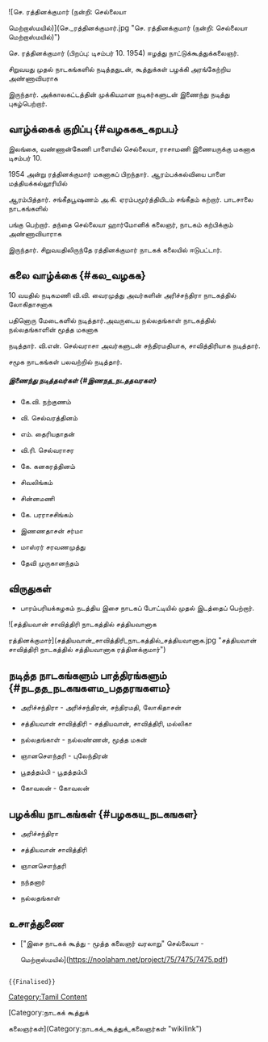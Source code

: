 ![செ. ரத்தினக்குமார் (நன்றி: செல்லையா
மெற்றாஸ்மயில்)](செ._ரத்தினக்குமார்.jpg "செ. ரத்தினக்குமார் (நன்றி: செல்லையா மெற்றாஸ்மயில்)")
செ. ரத்தினக்குமார் (பிறப்பு: டிசம்பர் 10. 1954) ஈழத்து நாட்டுக்கூத்துக்கலைஞர்.
சிறுவயது முதல் நாடகங்களில் நடித்ததுடன், கூத்துக்கள் பழக்கி அரங்கேற்றிய அண்ணாவியராக
இருந்தார். அக்காலகட்டத்தின் முக்கியமான நடிகர்களுடன் இணைந்து நடித்து புகழ்பெற்றார்.

## வாழ்க்கைக் குறிப்பு {#வழககக_கறபப}

இலங்கை, வண்ணான்கேணி பாளையில் செல்லையா, ராசாமணி இணையருக்கு மகனாக டிசம்பர் 10.
1954 அன்று ரத்தினக்குமார் மகனாகப் பிறந்தார். ஆரம்பக்கல்வியை பாளை மத்தியக்கல்லூரியில்
ஆரம்பித்தார். சங்கீதபூஷணம் அ.கி. ஏரம்பமூர்த்தியிடம் சங்கீதம் கற்றார். பாடசாலை நாடகங்களில்
பங்கு பெற்றார். தந்தை செல்லையா ஹார்மோனிக் கலைஞர், நாடகம் கற்பிக்கும் அண்ணாவியாராக
இருந்தார். சிறுவயதிலிருந்தே ரத்தினக்குமார் நாடகக் கலையில் ஈடுபட்டார்.

## கலை வாழ்க்கை {#கல_வழகக}

10 வயதில் நடிகமணி வி.வி. வைரமுத்து அவர்களின் அரிச்சந்திரா நாடகத்தில் லோகிதாசனாக
பதினொரு மேடைகளில் நடித்தார்.அவருடைய நல்லதங்காள் நாடகத்தில் நல்லதங்காளின் மூத்த மகனாக
நடித்தார். வி.என். செல்வராசா அவர்களுடன் சந்திரமதியாக, சாவித்திரியாக நடித்தார்.
சமூக நாடகங்கள் பலவற்றில் நடித்தார்.

##### இணைந்து நடித்தவர்கள் {#இணநத_நடததவரகள}

-   கே.வி. நற்குணம்
-   வி. செல்வரத்தினம்
-   எம். தைரியதாதன்
-   வி.ரி. செல்வராசர
-   கே. கனகரத்தினம்
-   சிவலிங்கம்
-   சின்னமணி
-   கே. பரராசசிங்கம்
-   இணணதாசன் சர்மா
-   மாஸ்ரர் சரவணமுத்து
-   தேவி முருகானந்தம்

## விருதுகள்

-   பாரம்பரியக்கழகம் நடத்திய இசை நாடகப் போட்டியில் முதல் இடத்தைப் பெற்றார்.

![சத்தியவான் சாவித்திரி நாடகத்தில் சத்தியவானாக
ரத்தினக்குமார்](சத்தியவான்_சாவித்திரி_நாடகத்தில்_சத்தியவானாக.jpg "சத்தியவான் சாவித்திரி நாடகத்தில் சத்தியவானாக ரத்தினக்குமார்")

## நடித்த நாடகங்களும் பாத்திரங்களும் {#நடதத_நடகஙகளம_பததரஙகளம}

-   அரிச்சந்திரா - அரிச்சந்திரன், சந்திரமதி, லோகிதாசன்
-   சத்தியவான் சாவித்திரி - சத்தியவான், சாவித்திரி, மல்லிகா
-   நல்லதங்காள் - நல்லண்ணன், மூத்த மகன்
-   ஞானசௌந்தரி - புலேந்திரன்
-   பூதத்தம்பி - பூதத்தம்பி
-   கோவலன் - கோவலன்

## பழக்கிய நாடகங்கள் {#பழககய_நடகஙகள}

-   அரிச்சந்திரா
-   சத்தியவான் சாவித்திரி
-   ஞானசௌந்தரி
-   நந்தனார்
-   நல்லதங்காள்

## உசாத்துணை

-   [\"இசை நாடகக் கூத்து - மூத்த கலைஞர் வரலாறு\" செல்லையா -
    மெற்றாஸ்மயில்](https://noolaham.net/project/75/7475/7475.pdf)

```{=mediawiki}
{{Finalised}}
```
[Category:Tamil Content](Category:Tamil_Content "wikilink")
[Category:நாடகக் கூத்துக்
கலைஞர்கள்](Category:நாடகக்_கூத்துக்_கலைஞர்கள் "wikilink")
